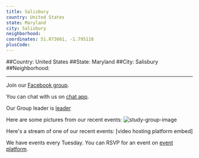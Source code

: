 ```yaml
---
title: Salisbury
country: United States
state: Maryland
city: Salisbury
neighborhood: 
coordinates: 51.073661, -1.795118
plusCode:
---
```


##Country: United States
##State: Maryland
##City: Salisbury
##Neighborhood: 
*****
Join our [Facebook group](https://www.facebook.com/groups/free.code.camp.salisbury.maryland).

You can chat with us on [chat app]().

Our Group leader is [leader]()

Here are some pictures from our recent events:
![study-group-image]()

Here's a stream of one of our recent events:
[video hosting platform embed]

We have events every Tuesday. You can RSVP for an event on [event platform]().

